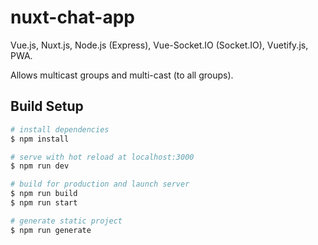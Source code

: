 # nuxt-chat-app

Vue.js, Nuxt.js, Node.js (Express), Vue-Socket.IO (Socket.IO), Vuetify.js, PWA.

Allows multicast groups and multi-cast (to all groups).

## Build Setup

``` bash
# install dependencies
$ npm install

# serve with hot reload at localhost:3000
$ npm run dev

# build for production and launch server
$ npm run build
$ npm run start

# generate static project
$ npm run generate
```
